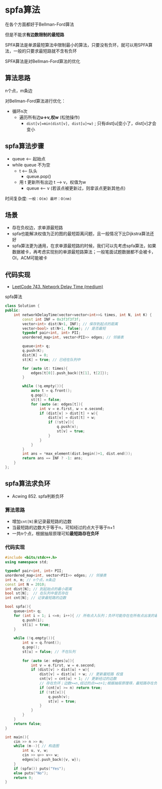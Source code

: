 # spfa算法

在各个方面都好于Bellman-Ford算法

但是不能求**有边数限制的最短路**

SPFA算法是单源最短算法中限制最小的算法，只要没有负环，就可以用SPFA算法，一般的只要求最短路就不含有负环

SPFA算法是对Bellman-Ford算法的优化

## 算法思路

n个点，m条边

对Bellman-Ford算法进行优化：

- 循环n次
  - 遍历所有边**u->v,权w** (松弛操作)
    - `dist[v]=min(dist[v], dist[u]+w)` ; 只有dist[u]变小了，dist[v]才会变小

## spfa算法步骤

- queue <– 起始点
- while queue 不为空
  - t <– 队头
    - queue.pop()
  - 用 t 更新所有出边 t –> v，权值为w
    - queue <– v (若该点被更新过，则拿该点更新其他点)

时间复杂度: `一般：O(m) 最坏：O(nm)`

## 场景

- 存在负权边，求单源最短路
- spfa也能解决权值为正的图的最短距离问题，且一般情况下比Dijkstra算法还好
- spfa算法更为通用，在求单源最短路的时候，我们可以先考虑spfa算法，如果数据被卡，再考虑实现别的单源最短路算法；一般笔面试题数据都不会被卡，OI，ACM可能被卡

## 代码实现

- [LeetCode 743. Network Delay Time (medium)](https://github.com/muyids/leetcode/blob/master/algorithms/701-800/743.network-delay-time.md)

spfa算法

```cpp
class Solution {
public:
    int networkDelayTime(vector<vector<int>>& times, int N, int K) {
        const int INF = 0x3f3f3f3f;
        vector<int> dist(N+1, INF); // 保存到起点的距离
        vector<bool> st(N+1, false); // 是否最短
        typedef pair<int, int> PII;
        unordered_map<int, vector<PII>> edges; // 邻接表

        queue<int> q;
        q.push(K);
        dist[K] = 0;
        st[K] = true; // 已经在队列中

        for (auto &t: times){
            edges[t[0]].push_back({t[1], t[2]});
        }

        while (!q.empty()){
            auto t = q.front();
            q.pop();
            st[t] = false;
            for (auto &e: edges[t]){
                int v = e.first, w = e.second;
                if (dist[v] > dist[t] + w){
                    dist[v] = dist[t] + w;
                    if (!st[v]){
                        q.push(v);
                        st[v] = true;
                    }
                }
            }
        }
        int ans = *max_element(dist.begin()+1, dist.end());
        return ans == INF ? -1: ans;
    }
};
```

## spfa算法求负环

- Acwing 852. spfa判断负环

### 算法思路

- 增加`cnt[N]`来记录最短路的边数
- 当最短路的边数大于等于n，可知经过的点大于等于n+1
- 一共n个点，根据抽屉原理可知**最短路存在负环**

### 代码实现

```cpp
#include <bits/stdc++.h>
using namespace std;

typedef pair<int, int> PII;
unordered_map<int, vector<PII>> edges; // 邻接表
int n, m; // n个点，m条边
const int N = 2010;
int dist[N]; // 到起始点的最小距离
bool st[N];  // 在队列中是否存在
int cnt[N]; // 记录最短路的边数

bool spfa(){
    queue<int> q;
    for (int i = 1; i <=n; i++){ // 所有点入队列；负环可能存在在所有点出发的最短路上
        q.push(i);
        st[i] = true;
    }
    
    while (!q.empty()){
        int u = q.front();
        q.pop();
        st[u] = false; // 不在队列
        
        for (auto &e: edges[u]){
            int v = e.first, w = e.second;
            if (dist[v] > dist[u] + w){
                dist[v] = dist[u] + w; // 更新最短路 权值
                cnt[v] = cnt[u] + 1; // 更新经过的边数
                // 存在负环；边数>=n,经过的点>=n+1;根据抽屉原理得，最短路存在负环
                if (cnt[v] >= n) return true; 
                if (!st[v]){
                    q.push(v);
                    st[v] = true;
                }
            }
        }
    }
    return false;
}

int main(){
    cin >> n >> m;
    while (m--){ // 构造图
        int u, v, w; 
        cin >> u>> v>> w;
        edges[u].push_back({v, w});
    }
    if (spfa()) puts("Yes");
    else puts("No");
    return 0;
}
```


